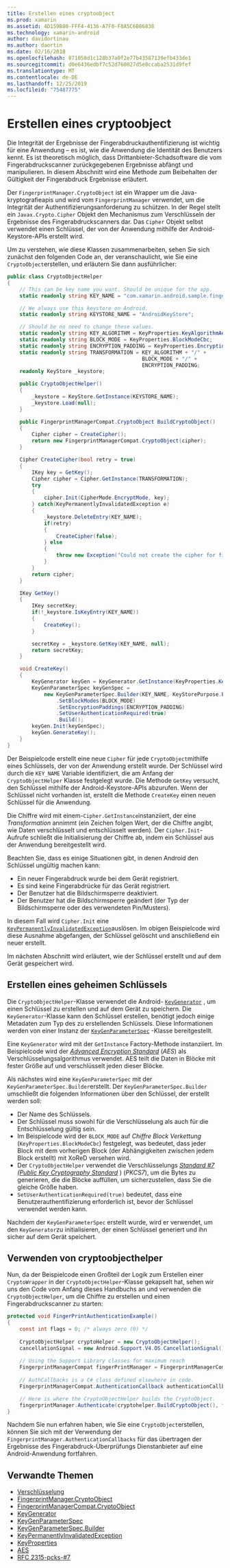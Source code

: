 ```yaml
---
title: Erstellen eines cryptoobject
ms.prod: xamarin
ms.assetid: 4D159B80-FFF4-4136-A7F0-F8A5C6B86838
ms.technology: xamarin-android
author: davidortinau
ms.author: daortin
ms.date: 02/16/2018
ms.openlocfilehash: 871058d1c128b37a0f2e77b43587139efb433de1
ms.sourcegitcommit: d0e6436edbf7c52d760027d5e0ccaba2531d9fef
ms.translationtype: MT
ms.contentlocale: de-DE
ms.lasthandoff: 12/25/2019
ms.locfileid: "75487775"
---
```

# <a name="creating-a-cryptoobject"></a>Erstellen eines cryptoobject

Die Integrität der Ergebnisse der Fingerabdruckauthentifizierung ist wichtig für eine Anwendung &ndash; es ist, wie die Anwendung die Identität des Benutzers kennt. Es ist theoretisch möglich, dass Drittanbieter-Schadsoftware die vom Fingerabdruckscanner zurückgegebenen Ergebnisse abfängt und manipulieren. In diesem Abschnitt wird eine Methode zum Beibehalten der Gültigkeit der Fingerabdruck Ergebnisse erläutert. 

Der `FingerprintManager.CryptoObject` ist ein Wrapper um die Java-kryptografieapis und wird vom `FingerprintManager` verwendet, um die Integrität der Authentifizierungsanforderung zu schützen. In der Regel stellt ein `Javax.Crypto.Cipher` Objekt den Mechanismus zum Verschlüsseln der Ergebnisse des Fingerabdruckscanners dar. Das `Cipher` Objekt selbst verwendet einen Schlüssel, der von der Anwendung mithilfe der Android-Keystore-APIs erstellt wird.

Um zu verstehen, wie diese Klassen zusammenarbeiten, sehen Sie sich zunächst den folgenden Code an, der veranschaulicht, wie Sie eine `CryptoObject`erstellen, und erläutern Sie dann ausführlicher:

```csharp
public class CryptoObjectHelper
{
    // This can be key name you want. Should be unique for the app.
    static readonly string KEY_NAME = "com.xamarin.android.sample.fingerprint_authentication_key";

    // We always use this keystore on Android.
    static readonly string KEYSTORE_NAME = "AndroidKeyStore";

    // Should be no need to change these values.
    static readonly string KEY_ALGORITHM = KeyProperties.KeyAlgorithmAes;
    static readonly string BLOCK_MODE = KeyProperties.BlockModeCbc;
    static readonly string ENCRYPTION_PADDING = KeyProperties.EncryptionPaddingPkcs7;
    static readonly string TRANSFORMATION = KEY_ALGORITHM + "/" +
                                            BLOCK_MODE + "/" +
                                            ENCRYPTION_PADDING;
    readonly KeyStore _keystore;

    public CryptoObjectHelper()
    {
        _keystore = KeyStore.GetInstance(KEYSTORE_NAME);
        _keystore.Load(null);
    }

    public FingerprintManagerCompat.CryptoObject BuildCryptoObject()
    {
        Cipher cipher = CreateCipher();
        return new FingerprintManagerCompat.CryptoObject(cipher);
    }

    Cipher CreateCipher(bool retry = true)
    {
        IKey key = GetKey();
        Cipher cipher = Cipher.GetInstance(TRANSFORMATION);
        try
        {
            cipher.Init(CipherMode.EncryptMode, key);
        } catch(KeyPermanentlyInvalidatedException e)
        {
            _keystore.DeleteEntry(KEY_NAME);
            if(retry)
            {
                CreateCipher(false);
            } else
            {
                throw new Exception("Could not create the cipher for fingerprint authentication.", e);
            }
        }
        return cipher;
    }

    IKey GetKey()
    {
        IKey secretKey;
        if(!_keystore.IsKeyEntry(KEY_NAME))
        {
            CreateKey();
        }

        secretKey = _keystore.GetKey(KEY_NAME, null);
        return secretKey;
    }

    void CreateKey()
    {
        KeyGenerator keyGen = KeyGenerator.GetInstance(KeyProperties.KeyAlgorithmAes, KEYSTORE_NAME);
        KeyGenParameterSpec keyGenSpec =
            new KeyGenParameterSpec.Builder(KEY_NAME, KeyStorePurpose.Encrypt | KeyStorePurpose.Decrypt)
                .SetBlockModes(BLOCK_MODE)
                .SetEncryptionPaddings(ENCRYPTION_PADDING)
                .SetUserAuthenticationRequired(true)
                .Build();
        keyGen.Init(keyGenSpec);
        keyGen.GenerateKey();
    }
}
```

Der Beispielcode erstellt eine neue `Cipher` für jede `CryptoObject`mithilfe eines Schlüssels, der von der Anwendung erstellt wurde. Der Schlüssel wird durch die `KEY_NAME` Variable identifiziert, die am Anfang der `CryptoObjectHelper` Klasse festgelegt wurde. Die Methode `GetKey` versucht, den Schlüssel mithilfe der Android-Keystore-APIs abzurufen. Wenn der Schlüssel nicht vorhanden ist, erstellt die Methode `CreateKey` einen neuen Schlüssel für die Anwendung.

Die Chiffre wird mit einem-`Cipher.GetInstance`instanziiert, der eine _Transformation_ annimmt (ein Zeichen folgen Wert, der die Chiffre angibt, wie Daten verschlüsselt und entschlüsselt werden). Der `Cipher.Init`-Aufrufe schließt die Initialisierung der Chiffre ab, indem ein Schlüssel aus der Anwendung bereitgestellt wird. 

Beachten Sie, dass es einige Situationen gibt, in denen Android den Schlüssel ungültig machen kann: 

- Ein neuer Fingerabdruck wurde bei dem Gerät registriert.
- Es sind keine Fingerabdrücke für das Gerät registriert.
- Der Benutzer hat die Bildschirmsperre deaktiviert.
- Der Benutzer hat die Bildschirmsperre geändert (der Typ der Bildschirmsperre oder des verwendeten Pin/Musters).

In diesem Fall wird `Cipher.Init` eine [`KeyPermanentlyInvalidatedException`](https://developer.android.com/reference/android/security/keystore/KeyPermanentlyInvalidatedException.html)auslösen. Im obigen Beispielcode wird diese Ausnahme abgefangen, der Schlüssel gelöscht und anschließend ein neuer erstellt.

Im nächsten Abschnitt wird erläutert, wie der Schlüssel erstellt und auf dem Gerät gespeichert wird.

## <a name="creating-a-secret-key"></a>Erstellen eines geheimen Schlüssels

Die `CryptoObjectHelper`-Klasse verwendet die Android- [`KeyGenerator`](xref:Javax.Crypto.KeyGenerator) , um einen Schlüssel zu erstellen und auf dem Gerät zu speichern. Die `KeyGenerator`-Klasse kann den Schlüssel erstellen, benötigt jedoch einige Metadaten zum Typ des zu erstellenden Schlüssels. Diese Informationen werden von einer Instanz der [`KeyGenParameterSpec`](https://developer.android.com/reference/android/security/keystore/KeyGenParameterSpec.html) -Klasse bereitgestellt. 

Eine `KeyGenerator` wird mit der `GetInstance` Factory-Methode instanziiert. Im Beispielcode wird der [_Advanced Encryption Standard_](https://en.wikipedia.org/wiki/Advanced_Encryption_Standard) (_AES_) als Verschlüsselungsalgorithmus verwendet. AES teilt die Daten in Blöcke mit fester Größe auf und verschlüsselt jeden dieser Blöcke.

Als nächstes wird eine `KeyGenParameterSpec` mit der `KeyGenParameterSpec.Builder`erstellt. Der `KeyGenParameterSpec.Builder` umschließt die folgenden Informationen über den Schlüssel, der erstellt werden soll:

- Der Name des Schlüssels.
- Der Schlüssel muss sowohl für die Verschlüsselung als auch für die Entschlüsselung gültig sein.
- Im Beispielcode wird der `BLOCK_MODE` auf _Chiffre Block Verkettung_ (`KeyProperties.BlockModeCbc`) festgelegt, was bedeutet, dass jeder Block mit dem vorherigen Block (der Abhängigkeiten zwischen jedem Block erstellt) mit XoReD versehen wird. 
- Der `CryptoObjectHelper` verwendet die Verschlüsselungs [_Standard #7 (Public Key Cryptography Standard_](https://tools.ietf.org/html/rfc2315) ) (_PKCS7_), um die Bytes zu generieren, die die Blöcke auffüllen, um sicherzustellen, dass Sie die gleiche Größe haben.
- `SetUserAuthenticationRequired(true)` bedeutet, dass eine Benutzerauthentifizierung erforderlich ist, bevor der Schlüssel verwendet werden kann.

Nachdem der `KeyGenParameterSpec` erstellt wurde, wird er verwendet, um den `KeyGenerator`zu initialisieren, der einen Schlüssel generiert und ihn sicher auf dem Gerät speichert. 

## <a name="using-the-cryptoobjecthelper"></a>Verwenden von cryptoobjecthelper

Nun, da der Beispielcode einen Großteil der Logik zum Erstellen einer `CryptoWrapper` in der `CryptoObjectHelper`-Klasse gekapselt hat, sehen wir uns den Code vom Anfang dieses Handbuchs an und verwenden die `CryptoObjectHelper`, um die Chiffre zu erstellen und einen Fingerabdruckscanner zu starten: 

```csharp
protected void FingerPrintAuthenticationExample()
{
    const int flags = 0; /* always zero (0) */
    
    CryptoObjectHelper cryptoHelper = new CryptoObjectHelper();
    cancellationSignal = new Android.Support.V4.OS.CancellationSignal();
    
    // Using the Support Library classes for maximum reach
    FingerprintManagerCompat fingerPrintManager = FingerprintManagerCompat.From(this);
    
    // AuthCallbacks is a C# class defined elsewhere in code.
    FingerprintManagerCompat.AuthenticationCallback authenticationCallback = new MyAuthCallbackSample(this);

    // Here is where the CryptoObjectHelper builds the CryptoObject. 
    fingerprintManager.Authenticate(cryptohelper.BuildCryptoObject(), flags, cancellationSignal, authenticationCallback, null);
}
```

Nachdem Sie nun erfahren haben, wie Sie eine `CryptoObject`erstellen, können Sie sich mit der Verwendung der `FingerprintManager.AuthenticationCallbacks` für das übertragen der Ergebnisse des Fingerabdruck-Überprüfungs Dienstanbieter auf eine Android-Anwendung fortfahren.

## <a name="related-links"></a>Verwandte Themen

- [Verschlüsselung](xref:Javax.Crypto.Cipher)
- [FingerprintManager.CryptoObject](https://developer.android.com/reference/android/hardware/fingerprint/FingerprintManager.CryptoObject.html)
- [FingerprintManagerCompat.CryptoObject](https://developer.android.com/reference/android/support/v4/hardware/fingerprint/FingerprintManagerCompat.CryptoObject.html)
- [KeyGenerator](xref:Javax.Crypto.KeyGenerator)
- [KeyGenParameterSpec](https://developer.android.com/reference/android/security/keystore/KeyGenParameterSpec.html)
- [KeyGenParameterSpec.Builder](https://developer.android.com/reference/android/security/keystore/KeyGenParameterSpec.Builder.html)
- [KeyPermanentlyInvalidatedException](https://developer.android.com/reference/android/security/keystore/KeyPermanentlyInvalidatedException.html)
- [KeyProperties](https://developer.android.com/reference/android/security/keystore/KeyProperties.html)
- [AES](https://en.wikipedia.org/wiki/Advanced_Encryption_Standard)
- [RFC 2315-pcks-#7](https://tools.ietf.org/html/rfc2315)
